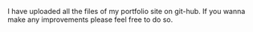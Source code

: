 I have uploaded all the files of my portfolio site on git-hub. If you wanna make any improvements please feel free to do so.
